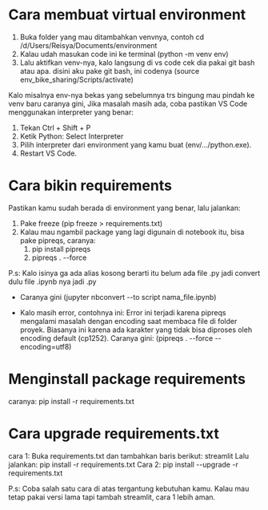 # Cara membuat virtual environment
1. Buka folder yang mau ditambahkan venvnya, contoh cd /d/Users/Reisya/Documents/environment
2. Kalau udah masukan code ini ke terminal (python -m venv env)
3. Lalu aktifkan venv-nya, kalo langsung di vs code cek dia pakai git bash atau apa. disini aku pake git bash, ini codenya (source env_bike_sharing/Scripts/activate)


Kalo misalnya env-nya bekas yang sebelumnya trs bingung mau pindah ke venv baru caranya gini, Jika masalah masih ada, coba pastikan VS Code menggunakan interpreter yang benar:

1. Tekan Ctrl + Shift + P
2. Ketik Python: Select Interpreter
3. Pilih interpreter dari environment yang kamu buat (env/.../python.exe).
4. Restart VS Code.

# Cara bikin requirements
Pastikan kamu sudah berada di environment yang benar, lalu jalankan:
1. Pake freeze (pip freeze > requirements.txt)
2. Kalau mau ngambil package yang lagi digunain di notebook itu, bisa pake pipreqs, caranya:
	1. pip install pipreqs
	2. pipreqs . --force

P.s: Kalo isinya ga ada alias kosong berarti itu belum ada file .py jadi convert dulu file .ipynb nya jadi .py

- Caranya gini (jupyter nbconvert --to script nama_file.ipynb)

- Kalo masih error, contohnya ini: Error ini terjadi karena pipreqs mengalami masalah dengan encoding saat membaca file di folder proyek. Biasanya ini karena ada karakter yang tidak bisa diproses oleh encoding default (cp1252). Caranya gini:
(pipreqs . --force --encoding=utf8)


# Menginstall package requirements
caranya: pip install -r requirements.txt

# Cara upgrade requirements.txt
cara 1: Buka requirements.txt dan tambahkan baris berikut:
		streamlit
	Lalu jalankan:
		pip install -r requirements.txt
Cara 2: pip install --upgrade -r requirements.txt

P.s: Coba salah satu cara di atas tergantung kebutuhan kamu. Kalau mau tetap pakai versi lama tapi tambah streamlit, cara 1 lebih aman.
